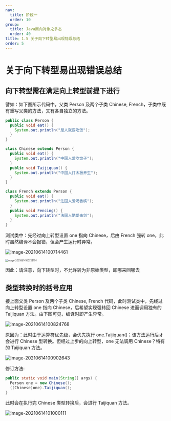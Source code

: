```yaml
---
nav:
  title: 阶段一
  order: 10
group:
  title: Java面向对象之多态
  order: 40
title: 1.5 关于向下转型易出现错误总结
order: 5
---
```


# 关于向下转型易出现错误总结

## 向下转型需在满足向上转型前提下进行

譬如：如下图所示代码中，父类 Person 及两个子类 Chinese, French，子类中既有重写父类的方法，又有各自独立的方法。

```java
public class Person {
  public void eat() {
    System.out.println("是人就要吃饭");
  }
}

class Chinese extends Person {
  public void eat() {
    System.out.println("中国人爱吃饺子");
  }
  public void Taijiquan() {
    System.out.println("中国人打太极养生");
  }
}

class French extends Person {
  public void eat() {
    System.out.println("法国人爱喝香槟");
  }
  public void Fencing() {
    System.out.println("法国人酷爱击剑");
  }
}
```

测试类中：先经过向上转型设置 one 指向 Chinese，后由 French 强转 one，此时虽然编译不会报错，但会产生运行时异常。

![image-20210614100714461](https://wsk-mweb.oss-cn-hangzhou.aliyuncs.com/ipic/2021-06-14-020716.png)

<img src="https://wsk-mweb.oss-cn-hangzhou.aliyuncs.com/ipic/2021-06-14-020733.png" alt="image-20210614100729174" style="zoom:50%;" />

因此：请注意，向下转型时，不允许转为非原始类型，即哪来回哪去

## 类型转换时的括号应用

接上面父类 Person 及两个子类 Chinese, French 代码，此时测试类中，先经过向上转型设置 one 指向 Chinese，后希望实现强转回 Chinese 进而调用独有的 Taijiquan 方法。由下图可见，编译时即产生异常。

![image-20210614100824768](https://wsk-mweb.oss-cn-hangzhou.aliyuncs.com/ipic/2021-06-14-020827.png)

原因为：此时由于运算符优先级，会优先执行 one.Taijiquan()；该方法运行后オ会进行 Chinese 型转换。但经过上步的向上转型，one 无法调用 Chinese？特有的 Taijiquan 方法。

![image-20210614100902643](https://wsk-mweb.oss-cn-hangzhou.aliyuncs.com/ipic/2021-06-14-020905.png)

修订方法:

```java
public static void main(String[] args) {
  Person one = new Chinese();
  ((Chinese)one).Taijiquan();
}
```

此时会在执行完 Chinese 类型转换后，会进行 Taijiquan 方法。

![image-20210614101000111](https://wsk-mweb.oss-cn-hangzhou.aliyuncs.com/ipic/2021-06-14-021002.png)